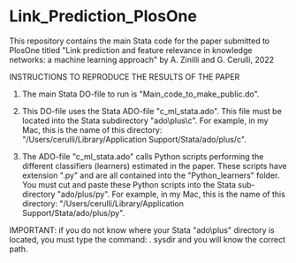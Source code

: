 # Link_Prediction_PlosOne
This repository contains the main Stata code for the paper submitted to PlosOne titled "Link prediction and feature relevance in knowledge networks: a machine learning approach" by A. Zinilli and G. Cerulli, 2022

INSTRUCTIONS TO REPRODUCE THE RESULTS OF THE PAPER

1. The main Stata DO-file to run is "Main_code_to_make_public.do".

2. This DO-file uses the Stata ADO-file "c_ml_stata.ado".
   This file must be located into the Stata subdirectory "ado\plus\c". 
   For example, in my Mac, this is the name of this directory:
   "/Users/cerulli/Library/Application Support/Stata/ado/plus/c".
   
3. The ADO-file "c_ml_stata.ado" calls Python scripts performing the different classifiers (learners) 
   estimated in the paper. These scripts have extension ".py" and are all contained into the 
   "Python_learners" folder. You must cut and paste these Python scripts into the Stata 
    sub-directory "ado/plus/py". For example, in my Mac, this is the name of this directory:
   "/Users/cerulli/Library/Application Support/Stata/ado/plus/py".
   
IMPORTANT: if you do not know where your Stata "ado\plus" directory is located, you must type the command:
. sysdir
and you will know the correct path. 
